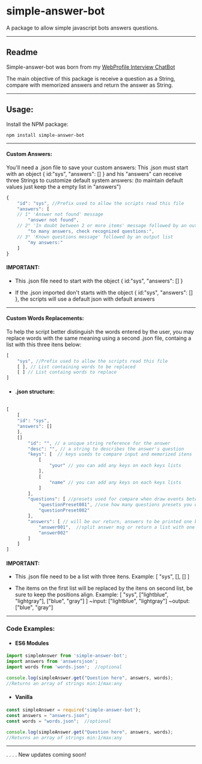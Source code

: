 # simple-answer-bot
A package to allow simple javascript bots answers questions.

---

## Readme

Simple-answer-bot was born from my <a href="https://viniciusmaffioli.herokuapp.com"> WebProfile Interview ChatBot</a>

The main objective of this package is receive a question as a String, compare with  memorized answers and return the answer as String.

---

## Usage:
Install the NPM package:
```
npm install simple-answer-bot
```
---
#### Custom Answers:
You'll need a .json file to save your custom answers:
This .json must start with an object { id:"sys", "answers": [] } and his "answers" can receive three Strings to customize default system answers:
(to maintain default values just keep the a empty list in "answers")
```javascript
{
    "id": "sys", //Prefix used to allow the scripts read this file
    "answers": [
    // 1° 'Answer not found' message 
        "answer not found", 
    // 2° 'In doubt between 2 or more items' message followed by an output list
        "to many answers, check recognized questions:",
    // 3° 'Known questions message' followed by an output list
        "my answers:"
    ]
}
```
 
#### IMPORTANT:
- This .json file need to start with the object { id:"sys", "answers": [] }

- If the .json imported don't starts with the object { id:"sys", "answers": [] }, the scripts will use a default json with default answers


---
 
#### Custom Words Replacements:
To help the script better distinguish the words entered by the user, you may replace words with the same meaning using a second .json file, containg a list with this three itens below:

```javascript
[ 
    "sys", //Prefix used to allow the scripts read this file
    [ ], // List containing words to be replaced
    [ ] // List containg words to replace
]
```
- #### .json structure:
```javascript

[ 
    [
    "id": "sys", 
    "answers": []
    ],
    []
        "id": "", // a unique string reference for the answer
        "desc": "", // a string to describes the answer's question
        "keys": [  // keys useds to compare input and memorized itens
            [
                "your" // you can add any keys on each keys lists
            ], 
            [
                "name" // you can add any keys on each keys lists
            ]
        ],
        "questions": [ //presets used for compare when draw events between answers happens
            "questionPreset001", //use how many questions presets you want
            "questionPreset002"
        ],
        "answers": [ // will be our return, answers to be printed one by one.
            "answer001",  //split answer msg or return a list with one position
            "answer002"
        ]
    ]
]
```
#### IMPORTANT:
- This .json file need to be a list with three itens. Example: [ "sys", [], [] ]

- The items on the first list will be replaced by the itens on second list, be sure to keep the positions align. Example: [ "sys", ["lightblue", "lightgray"], ["blue", "gray"] ]
 ~input: ["lightblue", "lightgray"]
~output: ["blue", "gray"]

---
### Code Examples:

- #### ES6 Modules
 
 
``` javascript
import simpleAnswer from 'simple-answer-bot';
import answers from 'answersjson'; 
import words from 'words.json';  //optional

console.log(simpleAnswer.get("Question here", answers, words);
//Returns an array of strings min:1/max:any
```

- #### Vanilla
```javascript
const simpleAnswer = require('simple-answer-bot');
const answers = "answers.json";
const words = "words.json";  //optional

console.log(simpleAnswer.get("Question here", answers, words); 
//Returns an array of strings min:1/max:any
```

---

.
.
.
.
New updates coming soon!
